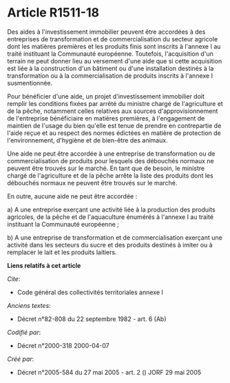 # Article R1511-18

Des aides à l'investissement immobilier peuvent être accordées à des entreprises de transformation et de commercialisation du
secteur agricole dont les matières premières et les produits finis sont inscrits à l'annexe I au traité instituant la
Communauté européenne. Toutefois, l'acquisition d'un terrain ne peut donner lieu au versement d'une aide que si cette
acquisition est liée à la construction d'un bâtiment ou d'une installation destinés à la transformation ou à la
commercialisation de produits inscrits à l'annexe I susmentionnée.

Pour bénéficier d'une aide, un projet d'investissement immobilier doit remplir les conditions fixées par arrêté du ministre
chargé de l'agriculture et de la pêche, notamment celles relatives aux sources d'approvisionnement de l'entreprise
bénéficiaire en matières premières, à l'engagement de maintien de l'usage du bien qu'elle est tenue de prendre en
contrepartie de l'aide reçue et au respect des normes édictées en matière de protection de l'environnement, d'hygiène et de
bien-être des animaux.

Une aide ne peut être accordée à une entreprise de transformation ou de commercialisation de produits pour lesquels des
débouchés normaux ne peuvent être trouvés sur le marché. En tant que de besoin, le ministre chargé de l'agriculture et de la
pêche arrête la liste des produits dont les débouchés normaux ne peuvent être trouvés sur le marché.

En outre, aucune aide ne peut être accordée :

a) A une entreprise exerçant une activité liée à la production des produits agricoles, de la pêche et de l'aquaculture
énumérés à l'annexe I au traité instituant la Communauté européenne ;

b) A une entreprise de transformation et de commercialisation exerçant une activité dans les secteurs du sucre et des
produits destinés à imiter ou à remplacer le lait et les produits laitiers.

**Liens relatifs à cet article**

_Cite_:

  - Code général des collectivités territoriales annexe I

_Anciens textes_:

  - Décret n°82-808 du 22 septembre 1982 - art. 6 (Ab)

_Codifié par_:

  - Décret n°2000-318 2000-04-07

_Créé par_:

  - Décret n°2005-584 du 27 mai 2005 - art. 2 () JORF 29 mai 2005

